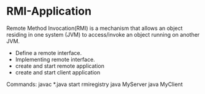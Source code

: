 # RMI-Application
Remote Method Invocation(RMI) is a mechanism that allows an object residing in one system (JVM) to access/invoke an object running on another JVM.
- Define a remote interface.
- Implementing remote interface.
- create and start remote application
- create and start client application

Commands:
javac *.java
start rmiregistry
java MyServer
java MyClient
